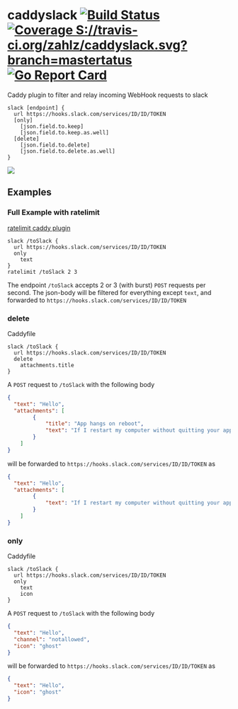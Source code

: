 # caddyslack [![Build Status](https://travis-ci.org/zahlz/caddyslack.svg?branch=master)](https://travis-ci.org/zahlz/caddyslack) [![Coverage S://travis-ci.org/zahlz/caddyslack.svg?branch=mastertatus](https://coveralls.io/repos/github/zahlz/caddyslack/badge.svg?branch=master)](https://coveralls.io/github/zahlz/caddyslack?branch=master) [![Go Report Card](https://goreportcard.com/badge/github.com/zahlz/caddyslack)](https://goreportcard.com/report/github.com/zahlz/caddyslack)

Caddy plugin to filter and relay incoming WebHook requests to slack

```
slack [endpoint] {
  url https://hooks.slack.com/services/ID/ID/TOKEN
  [only]
    [json.field.to.keep]
    [json.field.to.keep.as.well]
  [delete]
    [json.field.to.delete]
    [json.field.to.delete.as.well]
}
```

![](/doc/caddySlack.png)

## Examples
### Full Example with ratelimit
[ratelimit caddy plugin](https://caddyserver.com/docs/ratelimit)
```
slack /toSlack {
  url https://hooks.slack.com/services/ID/ID/TOKEN
  only
    text
}
ratelimit /toSlack 2 3
```
The endpoint `/toSlack` accepts 2 or 3 (with burst) `POST` requests per second. The json-body will be filtered for everything except `text`, and forwarded to `https://hooks.slack.com/services/ID/ID/TOKEN`

### delete

Caddyfile
```
slack /toSlack {
  url https://hooks.slack.com/services/ID/ID/TOKEN
  delete
    attachments.title
}
```

A `POST` request to `/toSlack` with the following body

```json
{
  "text": "Hello",
  "attachments": [
        {
            "title": "App hangs on reboot",
            "text": "If I restart my computer without quitting your app, it stops the reboot sequence.",
        }
    ]
}
```

will be forwarded to `https://hooks.slack.com/services/ID/ID/TOKEN` as

```json
{
  "text": "Hello",
  "attachments": [
        {
            "text": "If I restart my computer without quitting your app, it stops the reboot sequence.",
        }
    ]
}
```


### only

Caddyfile
```
slack /toSlack {
  url https://hooks.slack.com/services/ID/ID/TOKEN
  only
    text
    icon
}
```

A `POST` request to `/toSlack` with the following body

```json
{
  "text": "Hello",
  "channel": "notallowed",
  "icon": "ghost"
}
```

will be forwarded to `https://hooks.slack.com/services/ID/ID/TOKEN` as

```json
{
  "text": "Hello",
  "icon": "ghost"
}
```
